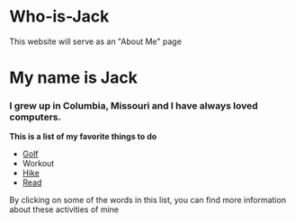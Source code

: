# Who-is-Jack
This website will serve as an "About Me" page
# My name is Jack
### I grew up in Columbia, Missouri and I have always loved computers.  

**This is a list of my favorite things to do**

* [Golf](hello-world.md)
* Workout
* [Hike](Hiking)
* [Read](Reading)

By clicking on some of the words in this list, you can find more information about these activities of mine
  
